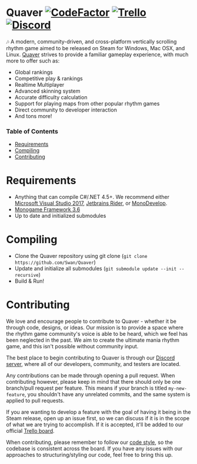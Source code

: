 # Quaver [![CodeFactor](https://www.codefactor.io/repository/github/swan/quaver/badge)](https://www.codefactor.io/repository/github/swan/quaver) [![Trello](https://img.shields.io/badge/Trello-Roadmap-blue.svg)](https://trello.com/b/QVbVwKN1/quaver-client) [![Discord](https://discordapp.com/api/guilds/354206121386573824/widget.png?style=shield)](https://discord.gg/nJa8VFr)
🎶 A modern, community-driven, and cross-platform vertically scrolling rhythm game aimed to be released on Steam for Windows, Mac OSX, and Linux. [Quaver](https://github.com/Swan/Quaver) strives to provide a familiar gameplay experience, with much more to offer such as:

* Global rankings
* Competitive play & rankings
* Realtime Multiplayer
* Advanced skinning system
* Accurate difficulty calculation
* Support for playing maps from other popular rhythm games
* Direct community to developer interaction
* And tons more!

### Table of Contents ###
* [Requirements](https://github.com/Swan/Quaver#requirements)
* [Compiling](https://github.com/Swan/Quaver#compiling)
* [Contributing](https://github.com/Swan/Quaver#contributing)

# Requirements
* Anything that can compile C#/.NET 4.5+. We recommend either [Microsoft Visual Studio 2017](https://www.visualstudio.com/), [Jetbrains Rider](https://www.jetbrains.com/rider/), or [MonoDevelop](https://www.monodevelop.com/).
* [Monogame Framework 3.6](http://www.monogame.net/)
* Up to date and initialized submodules

# Compiling
* Clone the Quaver repository using git clone (`git clone https://github.com/Swan/Quaver`)
* Update and initialize all submodules (`git submodule update --init --recursive`)
* Build & Run!

# Contributing 
We love and encourage people to contribute to Quaver - whether it be through code, designs, or ideas. Our mission is to provide a space where the rhythm game community's voice is able to be heard, which we feel has been neglected in the past. We aim to create the ultimate mania rhythm game, and this isn't possible without community input.

The best place to begin contributing to Quaver is through our [Discord server](https://discord.gg/nJa8VFr), where all of our developers, community, and testers are located.

Any contributions can be made through opening a pull request. When contributing however, please keep in mind that there should only be one branch/pull request per feature. This means if your branch is titled `my-new-feature`, you shouldn't have any unrelated commits, and the same system is applied to pull requests.

If you are wanting to develop a feature with the goal of having it being in the Steam release, open up an issue first, so we can discuss if it is in the scope of what we are trying to accomplish. If it is accepted, it'll be added to our official [Trello board](https://trello.com/b/QVbVwKN1/quaver-client). 

When contributing, please remember to follow our [code style](https://github.com/Swan/Quaver/blob/release/CODESTYLE.md), so the codebase is consistent across the board. If you have any issues with our approaches to structuring/styling our code, feel free to bring this up.
